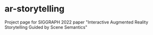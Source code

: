 # ar-storytelling
Project page for SIGGRAPH 2022 paper "Interactive Augmented Reality Storytelling Guided by Scene Semantics"
